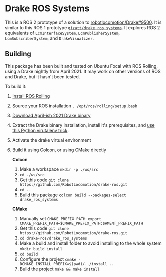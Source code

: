 # Drake ROS Systems

This is a ROS 2 prototype of a solution to [robotlocomotion/Drake#9500](https://github.com/RobotLocomotion/drake/issues/9500).
It is similar to this ROS 1 prototype [`gizatt/drake_ros_systems`](https://github.com/gizatt/drake_ros_systems).
It explores ROS 2 equivalents of `LcmInterfaceSystem`, `LcmPublisherSystem`, `LcmSubscriberSystem`, and `DrakeVisualizer`.

## Building

This package has been built and tested on Ubuntu Focal with ROS Rolling, using a Drake nightly from April 2021.
It may work on other versions of ROS and Drake, but it hasn't been tested.

To build it:

1. [Install ROS Rolling](https://index.ros.org/doc/ros2/Installation/Rolling/)
1. Source your ROS installation `. /opt/ros/rolling/setup.bash`
1. [Download April-ish 2021 Drake binary](https://drake.mit.edu/from_binary.html)
1. Extract the Drake binary installation, install it's prerequisites, and [use this Python virutalenv trick](https://drake.mit.edu/python_bindings.html#inside-virtualenv).
1. Activate the drake virtual environment
1. Build it using Colcon, or using CMake directly
    
    **Colcon**
    1. Make a workspace `mkdir -p ./ws/src`
    1. `cd ./ws/src`
    1. Get this code `git clone https://github.com/RobotLocomotion/drake-ros.git`
    1. `cd ..`
    1. Build this package `colcon build --packages-select drake_ros_systems`
    
    **CMake**
    1. Manually set `CMAKE_PREFIX_PATH`: `export CMAKE_PREFIX_PATH=$CMAKE_PREFIX_PATH:$AMENT_PREFIX_PATH`
    1. Get this code `git clone https://github.com/RobotLocomotion/drake-ros.git`
    1. `cd drake-ros/drake_ros_systems`
    1. Make a build and install folder to avoid installing to the whole system `mkdir build install`
    1. `cd build`
    1. Configure the project `cmake -DCMAKE_INSTALL_PREFIX=$(pwd)/../install ..`
    1. Build the project `make && make install`
